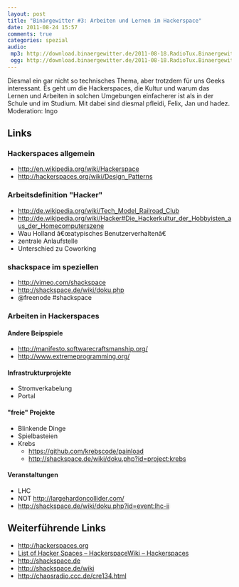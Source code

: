 ```yaml
---
layout: post
title: "Binärgewitter #3: Arbeiten und Lernen im Hackerspace"
date: 2011-08-24 15:57
comments: true
categories: spezial
audio:
 mp3: http://download.binaergewitter.de/2011-08-18.RadioTux.Binaergewitter.3.mp3
 ogg: http://download.binaergewitter.de/2011-08-18.RadioTux.Binaergewitter.3.ogg
---
```


<p>Diesmal ein gar nicht so technisches Thema, aber trotzdem f&uuml;r uns Geeks interessant. Es geht um die Hackerspaces, die Kultur und warum das Lernen und Arbeiten in solchen Umgebungen einfacherer ist als in der Schule und im Studium. Mit dabei sind diesmal pfleidi, Felix, Jan und hadez. Moderation: Ingo</p>

<h2>Links</h2>

<h3>Hackerspaces allgemein</h3>

<ul>
<li><a href="http://en.wikipedia.org/wiki/Hackerspace">http://en.wikipedia.org/wiki/Hackerspace</a></li>
<li><a href="http://hackerspaces.org/wiki/Design_Patterns">http://hackerspaces.org/wiki/Design_Patterns</a></li>
</ul>

<h3>Arbeitsdefinition "Hacker"</h3>

<ul>
<li><a href="http://de.wikipedia.org/wiki/Tech_Model_Railroad_Club">http://de.wikipedia.org/wiki/Tech_Model_Railroad_Club</a></li>
<li><a href="http://de.wikipedia.org/wiki/Hacker#Die_Hackerkultur_der_Hobbyisten_aus_der_Homecomputerszene">http://de.wikipedia.org/wiki/Hacker#Die_Hackerkultur_der_Hobbyisten_aus_der_Homecomputerszene</a></li>
<li>Wau Holland &acirc;&euro;&oelig;atypisches Benutzerverhalten&acirc;&euro;</li>
<li>zentrale Anlaufstelle</li>
<li>Unterschied zu Coworking</li>
</ul>

<h3>shackspace im speziellen</h3>

<ul>
<li><a href="http://vimeo.com/shackspace">http://vimeo.com/shackspace</a></li>
<li><a href="http://shackspace.de/wiki/doku.php">http://shackspace.de/wiki/doku.php</a></li>
<li>@freenode #shackspace</li>
</ul>

<h3>Arbeiten in Hackerspaces</h3>

<h4>Andere Beipspiele</h4>

<ul>
<li><a href="http://manifesto.softwarecraftsmanship.org/">http://manifesto.softwarecraftsmanship.org/</a></li>
<li><a href="http://www.extremeprogramming.org/">http://www.extremeprogramming.org/</a></li>
</ul>

<h4>Infrastrukturprojekte</h4>

<ul>
<li>Stromverkabelung</li>
<li>Portal</li>
</ul>

<h4>"freie" Projekte</h4>

<ul>
<li>Blinkende Dinge</li>
<li>Spielbasteien</li>
<li>Krebs
<ul>
<li><a href="https://github.com/krebscode/painload">https://github.com/krebscode/painload</a></li>
<li><a href="http://shackspace.de/wiki/doku.php?id=project:krebs">http://shackspace.de/wiki/doku.php?id=project:krebs</a></li>
</ul>
</li>
</ul>

<h4>Veranstaltungen</h4>

<ul>
<li>LHC</li>
<li>NOT <a href="http://largehardoncollider.com/">http://largehardoncollider.com/</a></li>
<li><a href="http://shackspace.de/wiki/doku.php?id=event:lhc-ii">http://shackspace.de/wiki/doku.php?id=event:lhc-ii</a></li>
</ul>

<h2>Weiterf&uuml;hrende Links</h2>

<ul>
<li><a href="http://hackerspaces.org/">http://hackerspaces.org</a></li>
<li><a href="http://hackerspaces.org/wiki/List_of_Hacker_Spaces">List of Hacker Spaces &ndash; HackerspaceWiki &ndash; Hackerspaces</a></li>
<li><a href="http://shackspace.de/">http://shackspace.de</a></li>
<li><a href="http://shackspace.de/wiki">http://shackspace.de/wiki</a></li>
<li><a href="http://chaosradio.ccc.de/cre134.html">http://chaosradio.ccc.de/cre134.html</a></li>
</ul>
